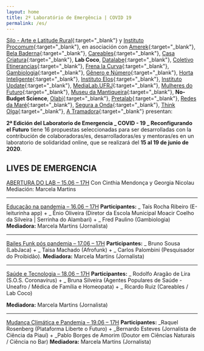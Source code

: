 ```yaml
---
layout: home
title: 2º Laboratório de Emergência | COVID 19
permalink: /es/
---
```


[Silo - Arte e Latitude Rural](https://silo.org.br/){:target="_blank"} y [Instituto Procomum](https://www.procomum.org/){:target="_blank"}, en asociación con [Amerek](https://twitter.com/amerek_ufmg){:target="_blank"}, [Bela Baderna](http://belabaderna.com.br/){:target="_blank"}, [Careables](https://www.careables.org/){:target="_blank"}, [Casa Criatura](https://www.instagram.com/casacriatura/){:target="_blank"}, **Lab Coco**, [Datalabe](https://datalabe.org/){:target="_blank"}, [Coletivo Etinerancias](https://www.instagram.com/etinerancias){:target="_blank"}, [Frena la Curva](https://frenalacurva.net/){:target="_blank"}, [Gambiologia](http://www.gambiologia.net/blog/){:target="_blank"}, [Gênero e Número](http://www.generonumero.media/){:target="_blank"},
[Horta Inteligente](https://hortainteligente.wixsite.com/hortainteligente){:target="_blank"}, [Instituto Elos](https://institutoelos.org/){:target="_blank"}, [Instituto Update](https://www.institutoupdate.org.br/){:target="_blank"}, [MediaLab.UFRJ](href="http://medialabufrj.net/"){:target="_blank"}, [Mulheres do Futuro](https://www.instagram.com/mulheresdofuturopa/){:target="_blank"}, [Museu da Mantiqueira](https://museudamantiqueira.com.br/){:target="_blank"}, **No-Budget Science**, [Olabi](https://www.olabi.org.br){:target="_blank"}, [Pretalab](https://www.pretalab.com/){:target="_blank"}, [Redes da Maré](http://www.redesdamare.org.br/){:target="_blank"}, [Segura a Onda](https://seguraaonda.com.br/){:target="_blank"}, [Think Olga](https://www.thinkolga.com/){:target="_blank"}, [A Tramadora](https://www.tramadora.net/){:target="_blank"} presentan:

**2ª Edición del Laboratorio de Emergencia _ COVID - 19 _ Reconfigurando el Futuro** tiene 16 propuestas seleccionadas para ser desarrolladas con la contribución de colaboradoras/es, desarrolladoras/es y mentoras/es en un laboratorio de solidaridad online, que se realizará del **15 al 19 de junio de 2020**.


## LIVES DE EMERGENCIA

[ABERTURA DO LAB – 15.06 – 17H](https://www.youtube.com/watch?v=oI8ndlAp_6c&feature=emb_title)
Con Cinthia Mendonça y Georgia Nicolau
Mediación: Marcela Martins
    
  ---
    
[Educação na pandemia – 16.06 – 17H](https://www.youtube.com/watch?v=NyuOxL33dqI&feature=youtu.be)
**Participantes:**
_ Taís Rocha Ribeiro (E-leiturinha app) + 
_ Ênio Oliveira (Diretor da Escola Municipal Moacir Coelho da Silveira | Serrinha do Alambari) + 
_ Fred Paulino (Gambiologia)
**Mediadora:** 
Marcela Martins (Jornalista)
  
---
  
[Bailes Funk pós pandemia  – 17.06 – 17H](https://www.youtube.com/watch?v=Et4vz77e-N4&feature=youtu.be)
**Participantes:**
_ Bruno Sousa (LabJaca) +
_ Taisa Machado (Afrofunk) +
_ Carlos Palombini (Pesquisador do Proibidão).
**Mediadora:** 
Marcela Martins (Jornalista)
   
---
   
[Saúde e Tecnologia – 18.06 – 17H](https://www.youtube.com/watch?v=QwYD1MfnXms&feature=youtu.be)
**Participantes:**
_ Rodolfo Aragão de Lira (S.O.S. Coronavírus) +
_ Bruna Silveira (Agentes Populares de Saúde - Uneafro / Médica de Família e Homeopata) +
_ Ricardo Ruiz (Careables / Lab Coco)
  
**Mediadora:** 
Marcela Martins (Jornalista)
    
---
  
[Mudança Climática e Pandemia – 19.06 – 17H](https://www.youtube.com/watch?v=I6RHzYbDB3o&feature=youtu.be)
**Participantes:**
_Raquel Rosenberg (Plataforma Liberte o Futuro) +
_Bernardo Esteves (Jornalista de Ciência da Piauí) +
_Pablo Borges de Amorim (Doutor em Ciências Naturais / Ciência no Bar)
**Mediadora:** 
Marcela Martins (Jornalista)
  